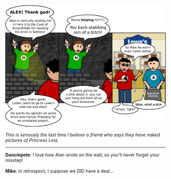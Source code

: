 <!--
.. title: Catacombs of Catan
.. slug: catacombs-of-catan
.. date: 2010/11/29 00:00:00
.. tags: 
.. link: 
.. description: 
-->

<a href='catacombs-of-catan.html' title='View comments'>
<img class='comic' src='../assets/comics/20101129.jpg' />
</a>

<em>This is seriously the last time I believe a friend who says they have naked pictures of Princess Leia.</em>

<!-- TEASER_END -->
<hr />

<div class='comments'>
<b>Dancinpete</b>: I love how Alan wrote on the wall, so you'll never forget your misstep!<br /><br />
<b>Mike</b>: In retrospect, I suppose we DID have a deal...<br /><br />
</div>

